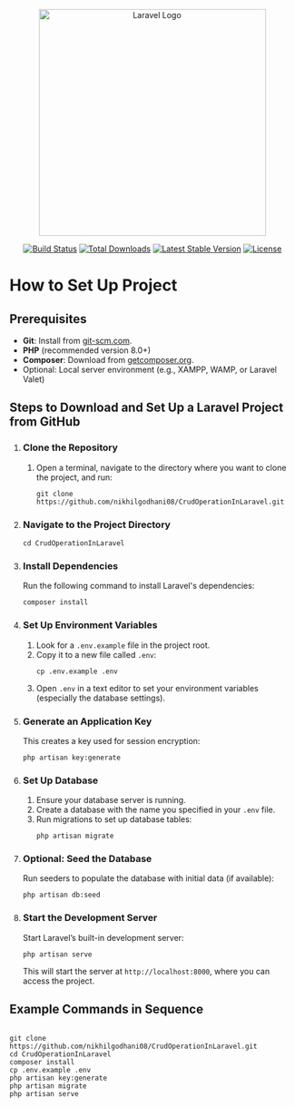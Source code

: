 <div>
<p align="center"><a href="https://laravel.com" target="_blank"><img src="https://raw.githubusercontent.com/laravel/art/master/logo-lockup/5%20SVG/2%20CMYK/1%20Full%20Color/laravel-logolockup-cmyk-red.svg" width="400" alt="Laravel Logo"></a></p>

<p align="center">
<a href="https://github.com/laravel/framework/actions"><img src="https://github.com/laravel/framework/workflows/tests/badge.svg" alt="Build Status"></a>
<a href="https://packagist.org/packages/laravel/framework"><img src="https://img.shields.io/packagist/dt/laravel/framework" alt="Total Downloads"></a>
<a href="https://packagist.org/packages/laravel/framework"><img src="https://img.shields.io/packagist/v/laravel/framework" alt="Latest Stable Version"></a>
<a href="https://packagist.org/packages/laravel/framework"><img src="https://img.shields.io/packagist/l/laravel/framework" alt="License"></a>
</p>
<h1>How to Set Up  Project </h1>

<h2>Prerequisites</h2>
    <ul>
        <li><strong>Git</strong>: Install from <a href="https://git-scm.com/" target="_blank">git-scm.com</a>.</li>
        <li><strong>PHP</strong> (recommended version 8.0+)</li>
        <li><strong>Composer</strong>: Download from <a href="https://getcomposer.org/" target="_blank">getcomposer.org</a>.</li>
        <li>Optional: Local server environment (e.g., XAMPP, WAMP, or Laravel Valet)</li>
    </ul>
<h2>Steps to Download and Set Up a Laravel Project from GitHub</h2>

<ol>
        <li>
            <h3>Clone the Repository</h3>
            <ol>
                <li>Open a terminal, navigate to the directory where you want to clone the project, and run:
                    <pre><code>git clone https://github.com/nikhilgodhani08/CrudOperationInLaravel.git</code></pre>
                </li>
            </ol>
        </li>
        <li>
            <h3>Navigate to the Project Directory</h3>
            <pre><code>cd CrudOperationInLaravel </code></pre>
        </li>
        <li>
            <h3>Install Dependencies</h3>
            <p>Run the following command to install Laravel's dependencies:</p>
            <pre><code>composer install</code></pre>
        </li>
        <li>
            <h3>Set Up Environment Variables</h3>
            <ol>
                <li>Look for a <code>.env.example</code> file in the project root.</li>
                <li>Copy it to a new file called <code>.env</code>:
                    <pre><code>cp .env.example .env</code></pre>
                </li>
                <li>Open <code>.env</code> in a text editor to set your environment variables (especially the database settings).</li>
            </ol>
        </li>
        <li>
            <h3>Generate an Application Key</h3>
            <p>This creates a key used for session encryption:</p>
            <pre><code>php artisan key:generate</code></pre>
        </li>
        <li>
            <h3>Set Up Database</h3>
            <ol>
                <li>Ensure your database server is running.</li>
                <li>Create a database with the name you specified in your <code>.env</code> file.</li>
                <li>Run migrations to set up database tables:
                    <pre><code>php artisan migrate</code></pre>
                </li>
            </ol>
        </li>
        <li>
            <h3>Optional: Seed the Database</h3>
            <p>Run seeders to populate the database with initial data (if available):</p>
            <pre><code>php artisan db:seed</code></pre>
        </li>
        <li>
            <h3>Start the Development Server</h3>
            <p>Start Laravel’s built-in development server:</p>
            <pre><code>php artisan serve</code></pre>
            <p>This will start the server at <code>http://localhost:8000</code>, where you can access the project.</p>
        </li>
    </ol>

 <h2>Example Commands in Sequence</h2>
    <pre><code>
git clone https://github.com/nikhilgodhani08/CrudOperationInLaravel.git
cd CrudOperationInLaravel
composer install
cp .env.example .env
php artisan key:generate
php artisan migrate
php artisan serve
    </code></pre>

</div>
